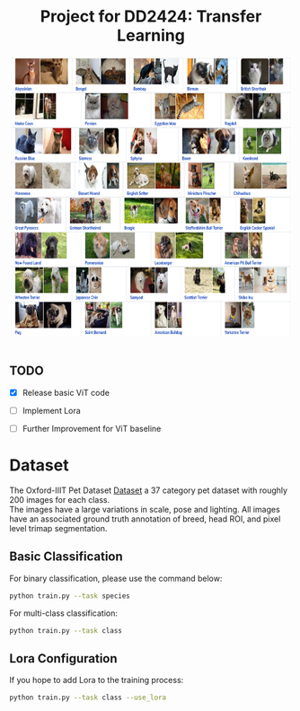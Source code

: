 <h1 align="center"> Project for DD2424: Transfer Learning </h1>

<p align="center">
    <img src="main.png" height=500"> &nbsp; &nbsp; &nbsp; &nbsp; &nbsp; &nbsp; &nbsp; &nbsp; &nbsp; &nbsp;
</p>

## TODO
- [x] Release basic ViT code
- [ ] Implement Lora
- [ ] Further Improvement for ViT baseline


# Dataset

The Oxford-IIIT Pet Dataset [Dataset]([https://www.robots.ox.ac.uk/~vgg/data/pets/])  a 37 category pet dataset with roughly 200 images for each class. \
The images have a large variations in scale, pose and lighting. All images have an associated ground truth annotation of breed, head ROI, and pixel level trimap segmentation. 

## Basic Classification

For binary classification, please use the command below:

```bash
python train.py --task species
```

For multi-class classification:
```bash
python train.py --task class
```


## Lora Configuration

If you hope to add Lora to the training process:

```bash
python train.py --task class --use_lora
```


